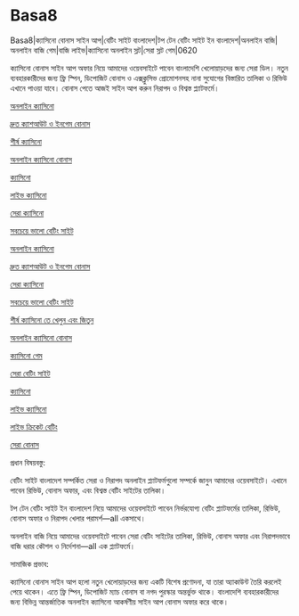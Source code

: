 # Basa8
Basa8|ক্যাসিনো বোনাস সাইন আপ|বেটিং সাইট বাংলাদেশ|টপ টেন বেটিং সাইট ইন বাংলাদেশ|অনলাইন বাজি|অনলাইন বাজি গেম|বাজি লাইভ|ক্যাসিনো অনলাইন স্লট|সেরা স্লট গেম|0620

ক্যাসিনো বোনাস সাইন আপ অফার নিয়ে আমাদের ওয়েবসাইটে পাবেন বাংলাদেশি খেলোয়াড়দের জন্য সেরা ডিল। নতুন ব্যবহারকারীদের জন্য ফ্রি স্পিন, ডিপোজিট বোনাস ও এক্সক্লুসিভ প্রোমোশনসহ নানা সুযোগের বিস্তারিত তালিকা ও রিভিউ এখানে পাওয়া যাবে। বোনাস পেতে আজই সাইন আপ করুন নিরাপদ ও বিশ্বস্ত প্ল্যাটফর্মে।

<a href="https://basa8sx.com/">অনলাইন ক্যাসিনো</a>

<a href="https://basa8sx.net/">দ্রুত ক্যাশআউট ও ইনগেম বোনাস</a>

<a href="https://basa8wap.net/">শীর্ষ ক্যাসিনো</a>

<a href="https://basa8wap.com/">অনলাইন ক্যাসিনো বোনাস</a>

<a href="https://basa8live.com/">ক্যাসিনো</a>

<a href="https://basa8live.net/">লাইভ ক্যাসিনো</a>

<a href="https://basa8vip.com/">সেরা ক্যাসিনো</a>

<a href="https://basa8us.com/">সবচেয়ে ভালো বেটিং সাইট</a>

<a href="https://basa8sx.com/">অনলাইন ক্যাসিনো</a>

<a href="https://basa8sx.net/">দ্রুত ক্যাশআউট ও ইনগেম বোনাস</a>

<a href="https://basa8vip.com/">সেরা ক্যাসিনো</a>

<a href="https://basa8us.com/">সবচেয়ে ভালো বেটিং সাইট</a>

<a href="https://basa8us.net/">শীর্ষ ক্যাসিনো তে খেলুন এবং জিতুন</a>

<a href="https://basa8wap.com/">অনলাইন ক্যাসিনো বোনাস</a>

<a href="https://basa8pc.com/">ক্যাসিনো গেম</a>

<a href="https://basa8pc.net/">সেরা বেটিং সাইট</a>

<a href="https://basa8live.com/">ক্যাসিনো</a>

<a href="https://basa8live.net/">লাইভ ক্যাসিনো</a>

<a href="https://basa8uk.com/">লাইভ ক্রিকেট বেটিং</a>

<a href="https://basa8uk.net/">সেরা বোনাস</a>

প্রধান বিষয়বস্তু:

বেটিং সাইট বাংলাদেশ সম্পর্কিত সেরা ও নিরাপদ অনলাইন প্ল্যাটফর্মগুলো সম্পর্কে জানুন আমাদের ওয়েবসাইটে। এখানে পাবেন রিভিউ, বোনাস অফার, এবং বিশ্বস্ত বেটিং সাইটের তালিকা।

টপ টেন বেটিং সাইট ইন বাংলাদেশ নিয়ে আমাদের ওয়েবসাইটে পাবেন নির্ভরযোগ্য বেটিং প্ল্যাটফর্মের তালিকা, রিভিউ, বোনাস অফার ও নিরাপদ খেলার পরামর্শ—all একসাথে।

অনলাইন বাজি নিয়ে আমাদের ওয়েবসাইটে পাবেন সেরা বেটিং সাইটের তালিকা, রিভিউ, বোনাস অফার এবং নিরাপদভাবে বাজি ধরার কৌশল ও নির্দেশনা—all এক প্ল্যাটফর্মে।

সামাজিক প্রভাব:

ক্যাসিনো বোনাস সাইন আপ হলো নতুন খেলোয়াড়দের জন্য একটি বিশেষ প্রণোদনা, যা তারা অ্যাকাউন্ট তৈরি করলেই পেয়ে থাকেন। এতে ফ্রি স্পিন, ডিপোজিট ম্যাচ বোনাস বা নগদ পুরস্কার অন্তর্ভুক্ত থাকে। বাংলাদেশি ব্যবহারকারীদের জন্য বিভিন্ন আন্তর্জাতিক অনলাইন ক্যাসিনো আকর্ষণীয় সাইন আপ বোনাস অফার করে থাকে।
